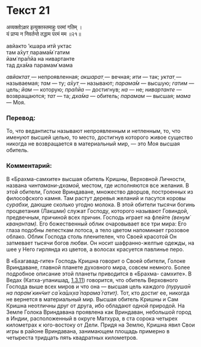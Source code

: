 # Текст 21

अव्यक्तोऽक्षर इत्युक्तस्तमाहुः परमां गतिम् ।  
यं प्राप्य न निवर्तन्ते तद्धाम परमं मम ॥२१॥

авйакто ’кшара итй уктас  
там а̄хут̣ парама̄м̇ гатим  
йам̇ пра̄пйа на нивартанте  
тад дха̄ма парамам̇ мама

_авйактат̣_ — непроявленная; _акшарат̣_ — вечная; _ити_ — так; _уктат̣_ — называемая; _там_ — ту; _а̄хут̣_ — называют; _парама̄м_ — высшую; _гатим_ — цель; _йам_ — которую; _пра̄пйа_ — достигнув; _на_ — не; _нивартанте_ — возвращаются; _тат_ — та; _дха̄ма_ — обитель; _парамам_ — высшая; _мама_ — Моя.

### Перевод:

То, что ведантисты называют непроявленным и нетленным, то, что именуют высшей целью, то место, достигнув которого живое существо никогда не возвращается в материальный мир, — это Моя высшая обитель.

### Комментарий:

В «Брахма-самхите» высшая обитель Кришны, Верховной Личности, названа _чинтамани-дхамой,_ местом, где исполняются все желания. В этой обители, Голоке Вриндаване, множество дворцов, построенных из философского камня. Там растут деревья желаний и пасутся коровы _сурабхи,_ дающие сколько угодно молока. В этой обители тысячи богинь процветания (Лакшми) служат Господу, которого называют Говиндой, предвечным, причиной всех причин. Господь играет на флейте _(вен̣ум̇ кван̣антам)._ Его божественный облик очаровывает все три мира: Его глаза подобны лепесткам лотоса, а тело цветом напоминает грозовое облако. Облик Господа столь пленителен, что Своей красотой Он затмевает тысячи богов любви. Он носит шафранно-желтые одежды, на шее у Него гирлянда из цветов, а волосах красуется павлинье перо.

В «Бхагавад-гите» Господь Кришна говорит о Своей обители, Голоке Вриндаване, главной планете духовного мира, совсем немного. Более подробное описание этой планеты приводится в «Брахма- самхите». В Ведах (Катха-упанишад, [1.3.11](#)) говорится, что обитель Верховного Господа выше всех миров и что она — высшая цель каждого _(пуруша̄н на парам̇ кин̃чит са̄ ка̄шх̣ха̄ парама̄ гатит̣)._ Тот, кто достиг ее, никогда не вернется в материальный мир. Высшая обитель Кришны и Сам Кришна неотличны друг от друга, ибо обладают одной природой. На Земле Голока Вриндавана проявлена как Вриндаван, небольшой город в Индии, расположенный в округе Матхура, в ста сорока четырех километрах к юго-востоку от Дели. Придя на Землю, Кришна явил Свои игры в районе Вриндавана, занимающем площадь примерно в четыреста тридцать пять квадратных километров.
